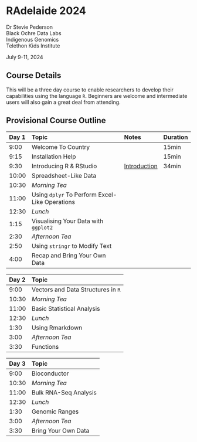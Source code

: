 RAdelaide 2024
================
Dr Stevie Pederson  
Black Ochre Data Labs  
Indigenous Genomics  
Telethon Kids Institute

July 9-11, 2024

## Course Details

This will be a three day course to enable researchers to develop their
capabilities using the language `R`. Beginners are welcome and
intermediate users will also gain a great deal from attending.

## Provisional Course Outline

| Day 1 | Topic                                          | Notes                      | Duration |
|:------|:-----------------------------------------------|:---------------------------|:---------|
| 9:00  | Welcome To Country                             |                            | 15min    |
| 9:15  | Installation Help                              |                            | 15min    |
| 9:30  | Introducing R & RStudio                        | [Introduction](intro.html) | 34min    |
| 10:00 | Spreadsheet-Like Data                          |                            |          |
| 10:30 | *Morning Tea*                                  |                            |          |
| 11:00 | Using `dplyr` To Perform Excel-Like Operations |                            |          |
| 12:30 | *Lunch*                                        |                            |          |
| 1:15  | Visualising Your Data with `ggplot2`           |                            |          |
| 2:30  | *Afternoon Tea*                                |                            |          |
| 2:50  | Using `stringr` to Modify Text                 |                            |          |
| 4:00  | Recap and Bring Your Own Data                  |                            |          |

| Day 2 | Topic                              |
|:------|:-----------------------------------|
| 9:00  | Vectors and Data Structures in `R` |
| 10:30 | *Morning Tea*                      |
| 11:00 | Basic Statistical Analysis         |
| 12:30 | *Lunch*                            |
| 1:30  | Using Rmarkdown                    |
| 3:00  | *Afternoon Tea*                    |
| 3:30  | Functions                          |

| Day 3 | Topic                 |
|:------|:----------------------|
| 9:00  | Bioconductor          |
| 10:30 | *Morning Tea*         |
| 11:00 | Bulk RNA-Seq Analysis |
| 12:30 | *Lunch*               |
| 1:30  | Genomic Ranges        |
| 3:00  | *Afternoon Tea*       |
| 3:30  | Bring Your Own Data   |
